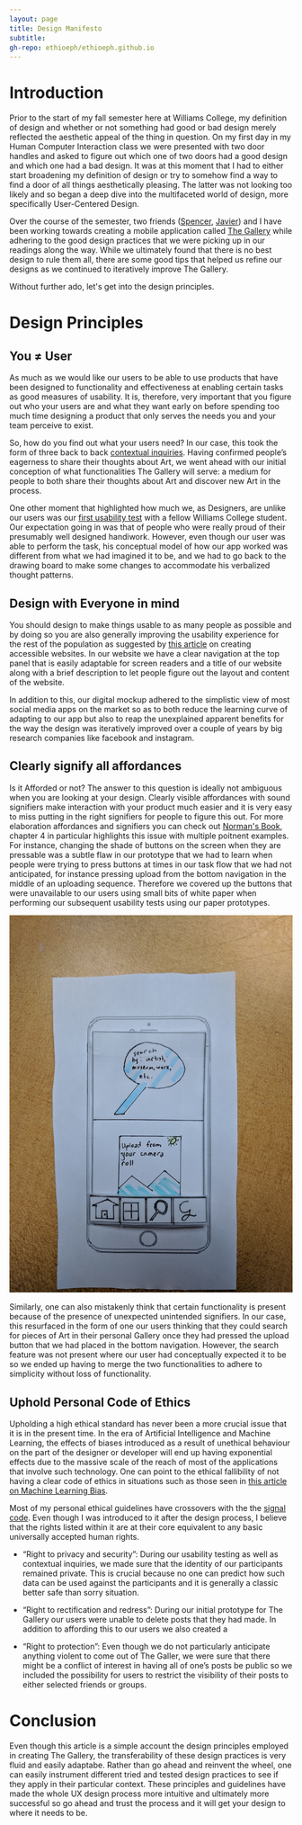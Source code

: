```yaml
---
layout: page
title: Design Manifesto
subtitle: 
gh-repo: ethioeph/ethioeph.github.io
---
```


# Introduction

Prior to the start of my fall semester here at Williams College, my definition of design and whether or not something had good or bad design merely reflected the aesthetic appeal of the thing in question. On my first day in my Human Computer Interaction class we were presented with two door handles and asked to figure out which one of two doors had a good design and which one had a bad design. It was at this moment that I had to either start broadening my definition of design or try to somehow find a way to find a door of all things aesthetically pleasing. The latter was not looking too likely and so began a deep dive into the multifaceted world of design, more specifically User-Centered Design.

Over the course of the semester, two friends ([Spencer](https://spenny309.github.io/), [Javier](https://javi-air.github.io/)) and I have been working towards creating a mobile application called [The Gallery](https://ethioeph.github.io/muse-soc-network/) while adhering to the good design practices that we were picking up in our readings along the way. While we ultimately found that there is no best design to rule them all, there are some good tips that helped us refine our designs as we continued to iteratively improve The Gallery. 

Without further ado, let's get into the design principles.

# Design Principles

## You ≠ User

As much as we would like our users to be able to use products that have been designed to functionality and effectiveness at enabling certain tasks as good measures of usability. It is, therefore, very important that you figure out who your users are and what they want early on before spending too much time designing a product that only serves the needs you and your team perceive to exist. 

So, how do you find out what your users need? In our case, this took the form of three back to back [contextual inquiries](https://ethioeph.github.io/muse-soc-network/assignments/ci_review/). Having confirmed people’s eagerness to share their thoughts about Art, we went ahead with our initial conception of what functionalities The Gallery will serve: a medium for people to both share their thoughts about Art and discover new Art in the process. 

One other moment that highlighted how much we, as Designers, are unlike our users was our [first usability test](https://ethioeph.github.io/muse-soc-network/assignments/usability_test_checkin/) with a fellow Williams College student. Our expectation going in was that of people who were really proud of their presumably well designed handiwork. However, even though our user was able to perform the task, his conceptual model of how our app worked was different from what we had imagined it to be, and we had to go back to the drawing board to make some changes to accommodate his verbalized thought patterns.

## Design with Everyone in mind

You should design to make things usable to as many people as possible and by doing so you are also generally improving the usability experience for the rest of the population as suggested by [this article](http://redish.net/images/stories/PDF/InteractionsPaperAuthorsVer.pdf) on creating accessible websites. In our website we have a clear navigation at the top panel that is easily adaptable for screen readers and a title of our website along with a brief description to let people figure out the layout and content of the website. 

In addition to this, our digital mockup adhered to the simplistic view of most social media apps on the market so as to both reduce the learning curve of adapting to our app but also to reap the unexplained apparent benefits for the way the design was iteratively improved over a couple of years by big research companies like facebook and instagram. 

## Clearly signify all affordances

Is it Afforded or not? The answer to this question is ideally not ambiguous when you are looking at your design. Clearly visible affordances with sound signifiers make interaction with your product much easier and it is very easy to miss putting in the right signifiers for people to figure this out. For more elaboration affordances and signifiers you can check out [Norman's Book](https://www.amazon.com/Design-Everyday-Things-Donald-Norman/dp/1452654123), chapter 4 in particular highlights this issue with multiple poitnent examples. For instance, changing the shade of buttons on the screen when they are pressable was a subtle flaw in our prototype that we had to learn when people were trying to press buttons at times in our task flow that we had not anticipated, for instance pressing  upload from the bottom navigation in the middle of an uploading sequence. Therefore we covered up the buttons that were unavailable to our users using small bits of white paper when performing our subsequent usability tests using our paper prototypes. 

![Ambiguous Upload](./uplaod_pic.jpg)

Similarly, one can also mistakenly think that certain functionality is present because of the presence of unexpected unintended signifiers. In our case, this resurfaced in the form of one our users thinking that they could search for pieces of Art in their personal Gallery once they had pressed the upload button that we had placed in the bottom navigation. However, the search feature was not present where our user had conceptually expected it to be so we ended up having to merge the two functionalities to adhere to simplicity without loss of functionality.

## Uphold Personal Code of Ethics

Upholding a high ethical standard has never been a more crucial issue that it is in the present time. In the era of Artificial Intelligence and Machine Learning, the effects of biases introduced as a result of unethical behaviour on the part of the designer or developer will end up having exponential effects due to the massive scale of the reach of most of the applications that involve such technology. One can point to the ethical fallibility of not having a clear code of ethics in situations such as those seen in [this article on Machine Learning Bias](https://www.propublica.org/article/machine-bias-risk-assessments-in-criminal-sentencing).

Most of my personal ethical guidelines have crossovers with the the [signal code](https://signalcodeorg.files.wordpress.com/2017/01/signalcode_final7.pdf). Even though I was introduced to it after the design process, I believe that the rights listed within it are at their core equivalent to any basic universally accepted human rights. 

- “Right to privacy and security”: During our usability testing as well as contextual inquiries, we made sure that the identity of our participants remained private. This is crucial because no one can predict how such data can be used against the participants and it is generally a classic better safe than sorry situation. 

- “Right to rectification and redress”: During our initial prototype for The Gallery our users were unable to delete posts that they had made. In addition to affording this to our users we also created a 

- “Right to protection”: Even though we do not particularly anticipate anything violent to come out of The Galler, we were sure that there might be a conflict of interest in having all of one’s posts be public so we included the possibility for users to restrict the visibility of their posts to either selected friends or groups. 

# Conclusion

Even though this article is a simple account the design principles employed in creating The Gallery, the transferability of these design practices is very fluid and easily adaptabe. Rather than go ahead and reinvent the wheel, one can easily instrument different tried and tested design practices to see if they apply in their particular context. These principles and guidelines have made the whole UX design process more intuitive and ultimately more successful so go ahead and trust the process and it will get your design to where it needs to be. 
